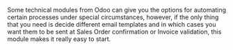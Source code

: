 Some technical modules from Odoo can give you the options for automating certain processes under special circumstances, however, if the only thing that you need is decide different email templates and in which cases you want them to be sent at Sales Order confirmation or Invoice validation, this module makes it really easy to start.
